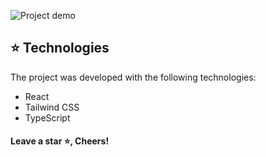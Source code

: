![Project demo](/new/src/assets/images/strip-home.png)

## :star: Technologies

The project was developed with the following technologies:

- React
- Tailwind CSS
- TypeScript

#### Leave a star ⭐, Cheers!
